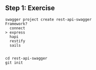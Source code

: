 ## Step 1: Exercise

```
swagger project create rest-api-swagger
Framework?
  connect
> express
  hapi
  restify
  sails
```
```

cd rest-api-swagger
git init
```

